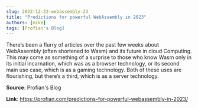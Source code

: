 ```yaml
---
slug: 2022-12-22-webassembly-23
title: "Predictions for powerful WebAssembly in 2023"
authors: [mike]
tags: [Profian's Blog]
---
```

There’s been a flurry of articles over the past few weeks about WebAssembly (often shortened to Wasm) and its future in cloud Computing. This may come as something of a surprise to those who know Wasm only in its initial incarnation, which was as a browser technology, or its second main use case, which is as a gaming technology. Both of these uses are flourishing, but there’s a third, which is as a server technology.

**Source**: Profian's Blog

**Link**: https://profian.com/predictions-for-powerful-webassembly-in-2023/